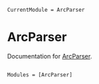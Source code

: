 ```@meta
CurrentModule = ArcParser
```

# ArcParser

Documentation for [ArcParser](https://github.com/LipidL/ArcParser.jl).

```@index
```

```@autodocs
Modules = [ArcParser]
```
